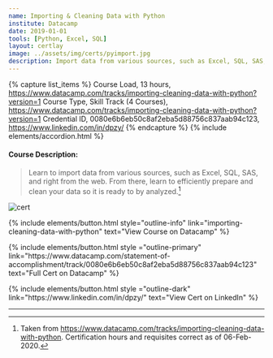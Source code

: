 ```yaml
---
name: Importing & Cleaning Data with Python
institute: Datacamp
date: 2019-01-01
tools: [Python, Excel, SQL]
layout: certlay
image: ../assets/img/certs/pyimport.jpg
description: Import data from various sources, such as Excel, SQL, SAS, and right from the web. Prepare and clean your data so it is ready to by analyzed.
---
```


{% capture list_items %}
Course Load, 13 hours, https://www.datacamp.com/tracks/importing-cleaning-data-with-python?version=1
Course Type, Skill Track (4 Courses), https://www.datacamp.com/tracks/importing-cleaning-data-with-python?version=1
Credential ID, 0080e6b6eb50c8af2eba5d88756c837aab94c123, https://www.linkedin.com/in/dpzy/
{% endcapture %}
{% include elements/accordion.html %}
<!-- Long Desc -->
#### Course Description:
> Learn to import data from various sources, such as Excel, SQL, SAS, and right from the web. From there, learn to efficiently prepare and clean your data so it is ready to by analyzed.[^1]

<!-- End Desc -->

![cert]({{page.image}})

<p class="text-center">
{% include elements/button.html style="outline-info" link="importing-cleaning-data-with-python" text="View Course on Datacamp" %}
</p>

<p class="text-center">
{% include elements/button.html style ="outline-primary" link="https://www.datacamp.com/statement-of-accomplishment/track/0080e6b6eb50c8af2eba5d88756c837aab94c123" text="Full Cert on Datacamp" %}
</p>

<p class="text-center">
{% include elements/button.html style ="outline-dark" link="https://www.linkedin.com/in/dpzy/" text="View Cert on LinkedIn" %}
</p>

---

[^1]: Taken from <https://www.datacamp.com/tracks/importing-cleaning-data-with-python>.  Certification hours and requisites correct as of 06-Feb-2020.
